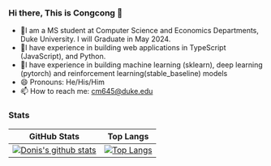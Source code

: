 ### Hi there, This is Congcong 👋
* 🔭I am a MS student at Computer Science and Economics Departments, Duke University. I will Graduate in May 2024.
* 👯I have experience in building web applications in TypeScript (JavaScript), and Python.
* 👯I have experience in building machine learning (sklearn), deep learning (pytorch) and reinforcement learning(stable_baseline) models
* 😄 Pronouns: He/His/Him
* 📫 How to reach me: cm645@duke.edu 

<!--
**Donis666/Donis666** is a ✨ _special_ ✨ repository because its `README.md` (this file) appears on your GitHub profile.

Here are some ideas to get you started:

- 🔭 I’m currently working on ...
- 🌱 I’m currently learning ...
- 👯 I’m looking to collaborate on ...
- 🤔 I’m looking for help with ...
- 💬 Ask me about ...
- 📫 How to reach me: ...
- 😄 Pronouns: ...
- ⚡ Fun fact: ...
-->


### Stats

GitHub Stats               |  Top Langs
:-------------------------:|:-------------------------:
[![Donis's github stats](https://github-readme-stats.vercel.app/api?username=Donis666&show_icon=true&theme=dark)](https://github.com/Donis666) |  [![Top Langs](https://github-readme-stats.vercel.app/api/top-langs/?username=Donis666&layout=compact&theme=light)](https://github.com/anuraghazra/github-readme-stats)
